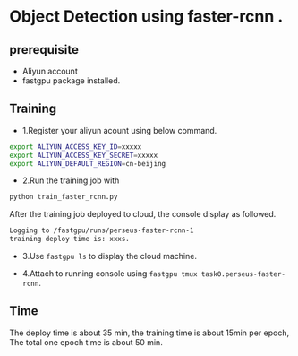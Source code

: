 # Object Detection using faster-rcnn .

## prerequisite
* Aliyun account
* fastgpu package installed.

## Training
* 1.Register your aliyun acount using below command.
```Bash
export ALIYUN_ACCESS_KEY_ID=xxxxx
export ALIYUN_ACCESS_KEY_SECRET=xxxxx
export ALIYUN_DEFAULT_REGION=cn-beijing
```

* 2.Run the training job with
```Bash
python train_faster_rcnn.py
```
After the training job deployed to cloud, the console display as followed.
```Bash
Logging to /fastgpu/runs/perseus-faster-rcnn-1
training deploy time is: xxxs.
```

* 3.Use `fastgpu ls` to display the cloud machine.

* 4.Attach to running console using `fastgpu tmux task0.perseus-faster-rcnn`. 

## Time
The deploy time is about 35 min, the training time is about 15min per epoch, The total one epoch time is about 50 min.


